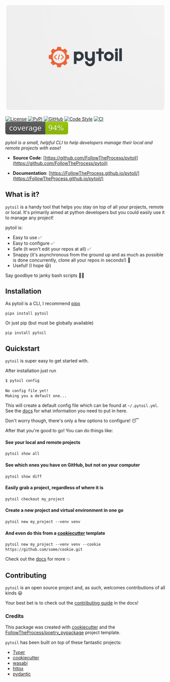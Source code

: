 ![logo](https://github.com/FollowTheProcess/pytoil/raw/main/docs/img/logo.png)

[![License](https://img.shields.io/github/license/FollowTheProcess/pytoil)](https://github.com/FollowTheProcess/pytoil)
[![PyPI](https://img.shields.io/pypi/v/pytoil.svg?logo=python)](https://pypi.python.org/pypi/pytoil)
[![GitHub](https://img.shields.io/github/v/release/FollowTheProcess/pytoil?logo=github&sort=semver)](https://github.com/FollowTheProcess/pytoil)
[![Code Style](https://img.shields.io/badge/code%20style-black-black)](https://github.com/FollowTheProcess/pytoil)
[![CI](https://github.com/FollowTheProcess/pytoil/workflows/CI/badge.svg)](https://github.com/FollowTheProcess/pytoil/actions?query=workflow%3ACI)
[![Coverage](https://github.com/FollowTheProcess/pytoil/raw/main/docs/img/coverage.svg)](https://github.com/FollowTheProcess/pytoil)

*pytoil is a small, helpful CLI to help developers manage their local and remote projects with ease!*

* **Source Code**: [https://github.com/FollowTheProcess/pytoil](https://github.com/FollowTheProcess/pytoil)

* **Documentation**: [https://FollowTheProcess.github.io/pytoil/](https://FollowTheProcess.github.io/pytoil/)

## What is it?

`pytoil` is a handy tool that helps you stay on top of all your projects, remote or local. It's primarily aimed at python developers but you could easily use it to manage any project!

pytoil is:

* Easy to use ✅
* Easy to configure ✅
* Safe (it won't edit your repos at all) ✅
* Snappy (it's asynchronous from the ground up and as much as possible is done concurrently, clone all your repos in seconds!) 💨
* Useful! (I hope 😃)

Say goodbye to janky bash scripts 👋🏻

## Installation

As pytoil is a CLI, I recommend [pipx]

```shell
pipx install pytoil
```

Or just pip (but must be globally available)

```shell
pip install pytoil
```

## Quickstart

`pytoil` is super easy to get started with.

After installation just run

```shell
$ pytoil config

No config file yet!
Making you a default one...
```

This will create a default config file which can be found at `~/.pytoil.yml`. See the [docs] for what information you need to put in here.

Don't worry though, there's only a few options to configure! 😴

After that you're good to go! You can do things like:

#### See your local and remote projects

```shell
pytoil show all
```

#### See which ones you have on GitHub, but not on your computer

```shell
pytoil show diff
```

#### Easily grab a project, regardless of where it is

```shell
pytoil checkout my_project
```

#### Create a new project and virtual environment in one go

```shell
pytoil new my_project --venv venv

```

#### And even do this from a [cookiecutter] template

```shell
pytoil new my_project --venv venv --cookie https://github.com/some/cookie.git
```

Check out the [docs] for more 💥

## Contributing

`pytoil` is an open source project and, as such, welcomes contributions of all kinds 😃

Your best bet is to check out the [contributing guide] in the docs!

### Credits

This package was created with [cookiecutter] and the [FollowTheProcess/poetry_pypackage] project template.

`pytoil` has been built on top of these fantastic projects:

* [Typer]
* [cookiecutter]
* [wasabi]
* [httpx]
* [pydantic]

[pipx]: https://pipxproject.github.io/pipx/
[cookiecutter]: https://cookiecutter.readthedocs.io/en/1.7.2/
[docs]: https://FollowTheProcess.github.io/pytoil/
[FollowTheProcess/poetry_pypackage]: https://github.com/FollowTheProcess/poetry_pypackage
[Typer]: https://typer.tiangolo.com
[wasabi]: https://github.com/ines/wasabi
[httpx]: https://www.python-httpx.org
[pydantic]: https://pydantic-docs.helpmanual.io
[contributing guide]: https://followtheprocess.github.io/pytoil/contributing/contributing.html
